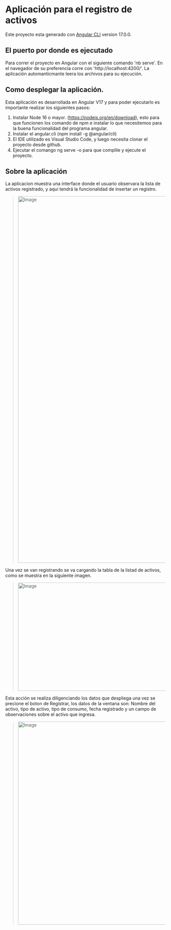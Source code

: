 # Aplicación para el registro de activos

Este proyecto esta generado con [Angular CLI](https://github.com/angular/angular-cli) version 17.0.0.

## El puerto por donde es ejecutado 
Para correr el proyecto en Angular con el siguiente comando 'nb serve'. En el navegador de su preferencia corre con 'http://localhost:4200/'. La aplicación automanticmante leera los archivos para su ejecución.

## Como desplegar la aplicación.
Esta aplicación es desarrollada en Angular V17 y para poder ejecutarlo es importante realizar los siguientes pasos:

1. Instalar Node 16 o mayor. (https://nodejs.org/en/download), esto para que funcionen los comando de npm e instalar lo que necesitemos para la buena funcionalidad del programa angular.
2. Instalar el angular.cli (npm install -g @angular/cli)
3. El IDE utilizado es  Visual Studio Code, y luego necesita clonar el proyecto desde github.
4. Ejecutar el comango ng serve -o para que complile y ejecute el proyecto.

## Sobre la aplicación

La aplicacion muestra una interface donde el usuario observara la lista de activos registrado, y aqui tendrá la funcionalidad de insertar un registro.

> <img alt="Image" width="1915" height="1148" src="https://private-user-images.githubusercontent.com/235096528/495403382-5e8a428f-58e6-4b79-b92c-1458f54a96fb.png?jwt=eyJ0eXAiOiJKV1QiLCJhbGciOiJIUzI1NiJ9.eyJpc3MiOiJnaXRodWIuY29tIiwiYXVkIjoicmF3LmdpdGh1YnVzZXJjb250ZW50LmNvbSIsImtleSI6ImtleTUiLCJleHAiOjE3NTkxODI3MTcsIm5iZiI6MTc1OTE4MjQxNywicGF0aCI6Ii8yMzUwOTY1MjgvNDk1NDAzMzgyLTVlOGE0MjhmLTU4ZTYtNGI3OS1iOTJjLTE0NThmNTRhOTZmYi5wbmc_WC1BbXotQWxnb3JpdGhtPUFXUzQtSE1BQy1TSEEyNTYmWC1BbXotQ3JlZGVudGlhbD1BS0lBVkNPRFlMU0E1M1BRSzRaQSUyRjIwMjUwOTI5JTJGdXMtZWFzdC0xJTJGczMlMkZhd3M0X3JlcXVlc3QmWC1BbXotRGF0ZT0yMDI1MDkyOVQyMTQ2NTdaJlgtQW16LUV4cGlyZXM9MzAwJlgtQW16LVNpZ25hdHVyZT03NWZmMmM2OGY1MGU0OTMzOGE0ODNlMzdjNzY1ZmMwOGFlY2MzNTM2MmZiNDQyMWRhYzgzZjVmOGE0NTM2NzQzJlgtQW16LVNpZ25lZEhlYWRlcnM9aG9zdCJ9.qYUMSdMdQbsJyDFnHGzzqTVSBm3Y23NWxCi3CnhvSI4">

Una vez se van registrando se va cargando la tabla de la listad de activos, como se muestra en la siguiente imagen.

> <img alt="Image" width="1155" height="339" src="https://private-user-images.githubusercontent.com/235096528/495405391-367caed6-cfa3-467f-9d4c-dcbce90792d7.png?jwt=eyJ0eXAiOiJKV1QiLCJhbGciOiJIUzI1NiJ9.eyJpc3MiOiJnaXRodWIuY29tIiwiYXVkIjoicmF3LmdpdGh1YnVzZXJjb250ZW50LmNvbSIsImtleSI6ImtleTUiLCJleHAiOjE3NTkxODMwNzksIm5iZiI6MTc1OTE4Mjc3OSwicGF0aCI6Ii8yMzUwOTY1MjgvNDk1NDA1MzkxLTM2N2NhZWQ2LWNmYTMtNDY3Zi05ZDRjLWRjYmNlOTA3OTJkNy5wbmc_WC1BbXotQWxnb3JpdGhtPUFXUzQtSE1BQy1TSEEyNTYmWC1BbXotQ3JlZGVudGlhbD1BS0lBVkNPRFlMU0E1M1BRSzRaQSUyRjIwMjUwOTI5JTJGdXMtZWFzdC0xJTJGczMlMkZhd3M0X3JlcXVlc3QmWC1BbXotRGF0ZT0yMDI1MDkyOVQyMTUyNTlaJlgtQW16LUV4cGlyZXM9MzAwJlgtQW16LVNpZ25hdHVyZT0zMWI5ZDRmYTZjNDJkMzg1ZjhkY2JkZDUzNjU3NWNkNTMyMDRmZjQzY2E3M2Y5NTQzNzkwZGY4MTczMGRkMTFjJlgtQW16LVNpZ25lZEhlYWRlcnM9aG9zdCJ9.rI0jhxEn6959CWT_1jjmBzoA3XCBY12KHx2jqNdIoNQ">

Esta acción se realiza diligenciando los datos que despliega una vez se precione el boton de Registrar, los datos de la ventana son: Nombre del activo, tipo de activo, tipo de consumo, fecha registrado y un campo de observaciones sobre el activo que ingresa.

> <img alt="Image" width="502" height="636" src="https://private-user-images.githubusercontent.com/235096528/495406254-a394343b-d7a4-43ce-bdaa-c510c7a58917.png?jwt=eyJ0eXAiOiJKV1QiLCJhbGciOiJIUzI1NiJ9.eyJpc3MiOiJnaXRodWIuY29tIiwiYXVkIjoicmF3LmdpdGh1YnVzZXJjb250ZW50LmNvbSIsImtleSI6ImtleTUiLCJleHAiOjE3NTkxODMzMDMsIm5iZiI6MTc1OTE4MzAwMywicGF0aCI6Ii8yMzUwOTY1MjgvNDk1NDA2MjU0LWEzOTQzNDNiLWQ3YTQtNDNjZS1iZGFhLWM1MTBjN2E1ODkxNy5wbmc_WC1BbXotQWxnb3JpdGhtPUFXUzQtSE1BQy1TSEEyNTYmWC1BbXotQ3JlZGVudGlhbD1BS0lBVkNPRFlMU0E1M1BRSzRaQSUyRjIwMjUwOTI5JTJGdXMtZWFzdC0xJTJGczMlMkZhd3M0X3JlcXVlc3QmWC1BbXotRGF0ZT0yMDI1MDkyOVQyMTU2NDNaJlgtQW16LUV4cGlyZXM9MzAwJlgtQW16LVNpZ25hdHVyZT1kNTI2ZDE1ZDYyMzA5ODA5ZDJjZDEzNDQyNmQzMWIzMDJlYjE5YmI5MDQxNmMwMTE0Y2E2Y2RjMWRmOWU2NzNiJlgtQW16LVNpZ25lZEhlYWRlcnM9aG9zdCJ9.jsTctGx4Ki1ga5TSKZ2eLxZb7GRAascc3BJXm5q8F0g">


